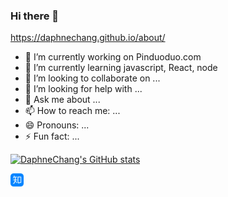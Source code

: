### Hi there 👋

<!--
**DaphneChang/DaphneChang** is a ✨ _special_ ✨ repository because its `README.md` (this file) appears on your GitHub profile.

Here are some ideas to get you started:
-->

https://daphnechang.github.io/about/

- 🔭 I’m currently working on Pinduoduo.com
- 🌱 I’m currently learning javascript, React, node
- 👯 I’m looking to collaborate on ...
- 🤔 I’m looking for help with ...
- 💬 Ask me about ...
- 📫 How to reach me: ...
- 😄 Pronouns: ...
- ⚡ Fun fact: ...

[![DaphneChang's GitHub stats](https://github-readme-stats.vercel.app/api?username=DaphneChang)](https://github.com/DaphneChang/github-readme-stats)

<a href="https://www.zhihu.com/people/DaphneChang">
  <img align="left" alt="DaphneChang | Zhihu" width="21px" src="https://raw.githubusercontent.com/MuYunyun/MuYunyun/master/assets/zhihu.svg" />
</a>
